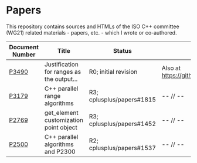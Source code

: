 # Papers

This repository contains sources and HTMLs of the ISO C++ committee (WG21) related materials - papers, etc. - which I wrote or co-authored.

Document Number                    | Title                                     | Status                     | Comments
---------------------------------- | ----------------------------------------- | -------------------------- | --------------------------------------------------
[P3490](https://wg21.link/P3490R0) | Justification for ranges as the output... | R0; initial revision       | Also at https://github.com/rarutyun/iso_cpp_papers
[P3179](https://wg21.link/P3179)   | C++ parallel range algorithms             | R3; cplusplus/papers#1815  | -- // --
[P2769](https://wg21.link/P2769)   | get_element customization point object    | R3; cplusplus/papers#1452  | -- // --
[P2500](https://wg21.link/P2500)   | C++ parallel algorithms and P2300         | R2; cplusplus/papers#1537  | -- // --
